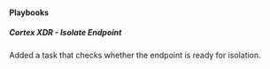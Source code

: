 
#### Playbooks
##### Cortex XDR - Isolate Endpoint
Added a task that checks whether the endpoint is ready for isolation.